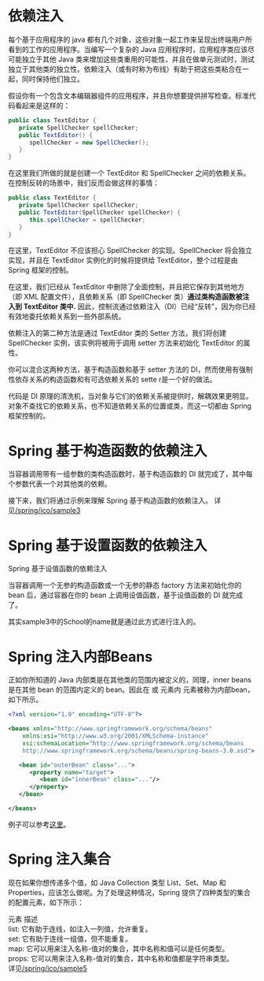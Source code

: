 # 依赖注入
每个基于应用程序的 java 都有几个对象，这些对象一起工作来呈现出终端用户所看到的工作的应用程序。当编写一个复杂的 Java 应用程序时，应用程序类应该尽可能独立于其他 Java 类来增加这些类重用的可能性，并且在做单元测试时，测试独立于其他类的独立性。依赖注入（或有时称为布线）有助于把这些类粘合在一起，同时保持他们独立。

假设你有一个包含文本编辑器组件的应用程序，并且你想要提供拼写检查。标准代码看起来是这样的：

```java
public class TextEditor {
   private SpellChecker spellChecker;  
   public TextEditor() {
      spellChecker = new SpellChecker();
   }
}
```
在这里我们所做的就是创建一个 TextEditor 和 SpellChecker 之间的依赖关系。在控制反转的场景中，我们反而会做这样的事情：
```java
public class TextEditor {
   private SpellChecker spellChecker;
   public TextEditor(SpellChecker spellChecker) {
      this.spellChecker = spellChecker;
   }
}
```
在这里，TextEditor 不应该担心 SpellChecker 的实现。SpellChecker 将会独立实现，并且在 TextEditor 实例化的时候将提供给 TextEditor，整个过程是由 Spring 框架的控制。

在这里，我们已经从 TextEditor 中删除了全面控制，并且把它保存到其他地方（即 XML 配置文件），且依赖关系（即 SpellChecker 类）**通过类构造函数被注入到 TextEditor 类中.** 因此，控制流通过依赖注入（DI）已经“反转”，因为你已经有效地委托依赖关系到一些外部系统。

依赖注入的第二种方法是通过 TextEditor 类的 Setter 方法，我们将创建 SpellChecker 实例，该实例将被用于调用 setter 方法来初始化 TextEditor 的属性。

你可以混合这两种方法，基于构造函数和基于 setter 方法的 DI，然而使用有强制性依存关系的构造函数和有可选依赖关系的 sette r是一个好的做法。

代码是 DI 原理的清洗机，当对象与它们的依赖关系被提供时，解耦效果更明显。对象不查找它的依赖关系，也不知道依赖关系的位置或类，而这一切都由 Spring 框架控制的。

# Spring 基于构造函数的依赖注入
当容器调用带有一组参数的类构造函数时，基于构造函数的 DI 就完成了，其中每个参数代表一个对其他类的依赖。

接下来，我们将通过示例来理解 Spring 基于构造函数的依赖注入。
详见[/spring/ico/sample3](https://github.com/dnhua/spring/tree/master/src/spring/ioc/sample3)

# Spring 基于设置函数的依赖注入
Spring 基于设值函数的依赖注入

当容器调用一个无参的构造函数或一个无参的静态 factory 方法来初始化你的 bean 后，通过容器在你的 bean 上调用设值函数，基于设值函数的 DI 就完成了。

其实sample3中的School的name就是通过此方式进行注入的。

# Spring 注入内部Beans
正如你所知道的 Java 内部类是在其他类的范围内被定义的，同理，inner beans 是在其他 bean 的范围内定义的 bean。因此在 或 元素内 元素被称为内部bean，如下所示。
```xml
<?xml version="1.0" encoding="UTF-8"?>

<beans xmlns="http://www.springframework.org/schema/beans"
    xmlns:xsi="http://www.w3.org/2001/XMLSchema-instance"
    xsi:schemaLocation="http://www.springframework.org/schema/beans
    http://www.springframework.org/schema/beans/spring-beans-3.0.xsd">

   <bean id="outerBean" class="...">
      <property name="target">
         <bean id="innerBean" class="..."/>
      </property>
   </bean>

</beans>
```
例子可以参考[这里](https://www.w3cschool.cn/wkspring/qujn1icm.html)。
# Spring 注入集合
现在如果你想传递多个值，如 Java Collection 类型 List、Set、Map 和 Properties，应该怎么做呢。为了处理这种情况，Spring 提供了四种类型的集合的配置元素，如下所示： 

元素	描述<br>
list:	它有助于连线，如注入一列值，允许重复。<br>
set:	它有助于连线一组值，但不能重复。<br>
map:	它可以用来注入名称-值对的集合，其中名称和值可以是任何类型。<br>
props:	它可以用来注入名称-值对的集合，其中名称和值都是字符串类型。<br>
详见[/spring/ico/sample5](https://github.com/dnhua/spring/tree/master/src/spring/ioc/sample5)
